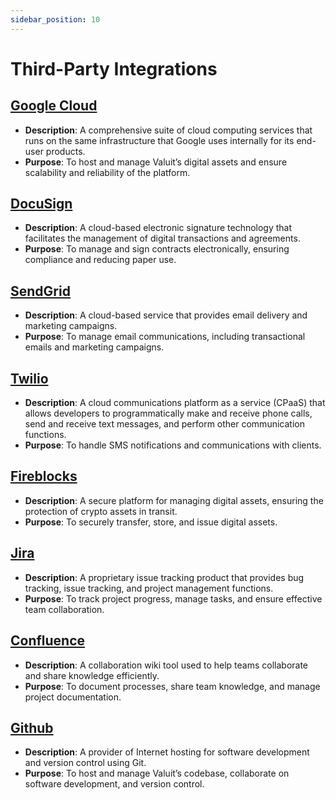 ```yaml
---
sidebar_position: 10
---
```


# Third-Party Integrations

## [Google Cloud](https://cloud.google.com/why-google-cloud/?hl=enhttps://cloud.google.com/why-google-cloud/?hl=en)

- **Description**: A comprehensive suite of cloud computing services that runs on the same infrastructure that Google uses internally for its end-user products.
- **Purpose**: To host and manage Valuit’s digital assets and ensure scalability and reliability of the platform.

## [DocuSign](https://www.docusign.com/)

- **Description**: A cloud-based electronic signature technology that facilitates the management of digital transactions and agreements.
- **Purpose**: To manage and sign contracts electronically, ensuring compliance and reducing paper use.

## [SendGrid](https://sendgrid.com/en-us)

- **Description**: A cloud-based service that provides email delivery and marketing campaigns.
- **Purpose**: To manage email communications, including transactional emails and marketing campaigns.

## [Twilio](https://www.twilio.com/en-us)

- **Description**: A cloud communications platform as a service (CPaaS) that allows developers to programmatically make and receive phone calls, send and receive text messages, and perform other communication functions.
- **Purpose**: To handle SMS notifications and communications with clients.

## [Fireblocks](https://www.fireblocks.com/)

- **Description**: A secure platform for managing digital assets, ensuring the protection of crypto assets in transit.
- **Purpose**: To securely transfer, store, and issue digital assets.

## [Jira](https://www.atlassian.com/software/jira)

- **Description**: A proprietary issue tracking product that provides bug tracking, issue tracking, and project management functions.
- **Purpose**: To track project progress, manage tasks, and ensure effective team collaboration.

## [Confluence](https://www.atlassian.com/software/confluence)

- **Description**: A collaboration wiki tool used to help teams collaborate and share knowledge efficiently.
- **Purpose**: To document processes, share team knowledge, and manage project documentation.

## [Github](https://github.com/)

- **Description**: A provider of Internet hosting for software development and version control using Git.
- **Purpose**: To host and manage Valuit’s codebase, collaborate on software development, and version control.